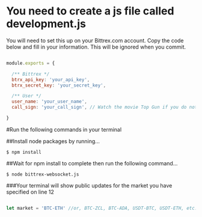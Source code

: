 # You need to create a js file called development.js

You will need to set this up on your Bittrex.com account.  Copy the code below and fill in your information.  This will be ignored when you commit.

```javascript

module.exports = {

  /** Bittrex */
  btrx_api_key: 'your_api_key',
  btrx_secret_key: 'your_secret_key',

  /** User */
  user_name: 'your_user_name',
  call_sign: 'your_call_sign', // Watch the movie Top Gun if you do not understand this ;)

}

```

#Run the following commands in your terminal


##Install node packages by running...

```
$ npm install
```

##Wait for npm install to complete then run the following command...

```
$ node bittrex-websocket.js
```

###Your terminal will show public updates for the market you have specified on line 12

```javascript

let market = 'BTC-ETH' //or, BTC-ZCL, BTC-ADA, USDT-BTC, USDT-ETH, etc...
```